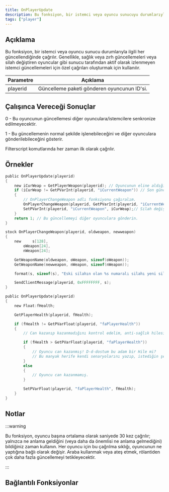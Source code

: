 ```yaml
---
title: OnPlayerUpdate
description: Bu fonksiyon, bir istemci veya oyuncu sunucuyu durumlarıyla her güncellediğinde çağrılır. 
tags: ["player"]
---
```


## Açıklama

Bu fonksiyon, bir istemci veya oyuncu sunucu durumlarıyla ilgili her güncellendiğinde çağrılır. Genellikle, sağlık veya zırh güncellemeleri veya silah değiştiren oyuncular gibi sunucu tarafından aktif olarak izlenmeyen istemci güncellemeleri için özel çağrıları oluşturmak için kullanılır. 

| Parametre | Açıklama                                    | 
| --------- | ------------------------------------------- |
| playerid  | Güncelleme paketi gönderen oyuncunun ID'si. |

## Çalışınca Vereceği Sonuçlar

0 - Bu oyuncunun güncellemesi diğer oyunculara/istemcilere senkronize edilmeyecektir. 

1 - Bu güncellemenin normal şekilde işlenebileceğini ve diğer oyunculara gönderilebileceğini gösterir.

Filterscript komutlarında her zaman ilk olarak çağrılır. 

## Örnekler

```c
public OnPlayerUpdate(playerid)
{
    new iCurWeap = GetPlayerWeapon(playerid); // Oyuncunun eline aldığı silahı kontrol etmek için değişken oluşturuyoruz.
    if (iCurWeap != GetPVarInt(playerid, "iCurrentWeapon")) // Son güncellemeden bu yana silah değiştirdiyse...
    {
        // OnPlayerChangeWeapon adlı fonksiyonu çağıralım.
        OnPlayerChangeWeapon(playerid, GetPVarInt(playerid, "iCurrentWeapon"), iCurWeap);
        SetPVarInt(playerid, "iCurrentWeapon", iCurWeap);// Silah değişkenini güncelleyelim.
    }
    return 1; // Bu güncellemeyi diğer oyunculara gönderin. 
}

stock OnPlayerChangeWeapon(playerid, oldweapon, newweapon)
{
    new     s[128],
        oWeapon[24],
        nWeapon[24];

    GetWeaponName(oldweapon, oWeapon, sizeof(oWeapon));
    GetWeaponName(newweapon, nWeapon, sizeof(nWeapon));

    format(s, sizeof(s), "Eski silahın olan %s numaralı silahı yeni silahın %s ile değiştirdin!", oWeapon, nWeapon);

    SendClientMessage(playerid, 0xFFFFFFFF, s);
}

public OnPlayerUpdate(playerid)
{
    new Float:fHealth;

    GetPlayerHealth(playerid, fHealth);

    if (fHealth != GetPVarFloat(playerid, "faPlayerHealth"))
    {
        // Can kazanıp kazanmadığını kontrol edelim, anti-sağlık hilesi? ;) 

        if (fHealth > GetPVarFloat(playerid, "faPlayerHealth"))
        {
            // Oyuncu can kazanmış! D-d-dostum bu adam bir Hile mi?
            // Bu manyak herife kendi senaryolarını yazıp, istediğin şeyleri yapabilirsin.
        }
        else
        {
            // Oyuncu can kazanmamış.
        }

        SetPVarFloat(playerid, "faPlayerHealth", fHealth);
    }
}
```

## Notlar

<TipNPCCallbacks />

:::warning

Bu fonksiyon, oyuncu başına ortalama olarak saniyede 30 kez çağrılır; yalnızca ne anlama geldiğini (veya daha da önemlisi ne anlama gelmediğini) bildiğiniz zaman kullanın. Her oyuncu için bu çağrılma sıklığı, oyuncunun ne yaptığına bağlı olarak değişir. Araba kullanmak veya ateş etmek, rölantiden çok daha fazla güncellemeyi tetikleyecektir. 

:::

## Bağlantılı Fonksiyonlar
